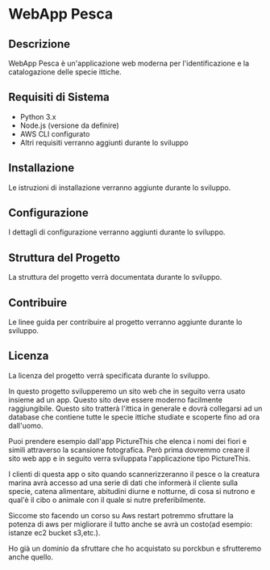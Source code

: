 # WebApp Pesca

## Descrizione
WebApp Pesca è un'applicazione web moderna per l'identificazione e la catalogazione delle specie ittiche.

## Requisiti di Sistema
- Python 3.x
- Node.js (versione da definire)
- AWS CLI configurato
- Altri requisiti verranno aggiunti durante lo sviluppo

## Installazione
Le istruzioni di installazione verranno aggiunte durante lo sviluppo.

## Configurazione
I dettagli di configurazione verranno aggiunti durante lo sviluppo.

## Struttura del Progetto
La struttura del progetto verrà documentata durante lo sviluppo.

## Contribuire
Le linee guida per contribuire al progetto verranno aggiunte durante lo sviluppo.

## Licenza
La licenza del progetto verrà specificata durante lo sviluppo.

In questo progetto svilupperemo un sito web che in seguito verra usato insieme ad un app. Questo sito deve essere moderno facilmente raggiungibile. Questo sito tratterà l'ittica in generale e dovrà collegarsi ad un database che contiene tutte le specie ittiche studiate e scoperte fino ad ora dall'uomo.

Puoi prendere esempio dall'app PictureThis che elenca i nomi dei fiori e simili attraverso la scansione fotografica. Però prima dovremmo creare il sito web app e in seguito verra sviluppata l'applicazione tipo PictureThis.

I clienti di questa app o sito quando scannerizzeranno il pesce o la creatura marina avrà accesso ad una serie di dati che informerà il cliente sulla specie, catena alimentare, abitudini diurne e notturne, di cosa si nutrono e qual'è il cibo o animale con il quale si nutre preferibilmente.

Siccome sto facendo un corso su Aws restart potremmo sfruttare la potenza di aws per migliorare il tutto anche se avrà un costo(ad esempio: istanze ec2 bucket s3,etc.).

Ho già un dominio da sfruttare che ho acquistato su porckbun e sfrutteremo anche quello.

